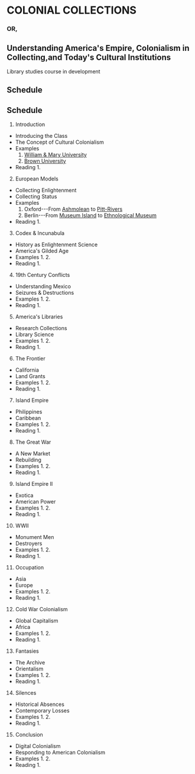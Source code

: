 # COLONIAL COLLECTIONS
### OR,
## Understanding America's Empire, Colonialism in Collecting,and Today's Cultural Institutions

Library studies course in development

## Schedule
## Schedule
 1. Introduction
  - Introducing the Class
  - The Concept of Cultural Colonialism
  - Examples
    1. [William & Mary University](https://libraries.wm.edu/spaces/special-collections-research-center)
    2. [Brown University](https://library.brown.edu/hay/)
 - Reading
    1. 
2. European Models
 - Collecting Enlightenment
 - Collecting Status
 - Examples
    1. Oxford---From [Ashmolean](https://www.ashmolean.org/) to [Pitt-Rivers](https://www.prm.ox.ac.uk/)
    2. Berlin---From [Museum Island](https://www.smb.museum/en/museums-institutions/museumsinsel-berlin/home/) to [Ethnological Museum](https://www.smb.museum/en/museums-institutions/ethnologisches-museum/home/)
 - Reading
    1. 
3. Codex & Incunabula
 - History as Enlightenment Science
 - America's Gilded Age
 - Examples
    1. 
    2.
 - Reading
    1. 
4. 19th Century Conflicts
 - Understanding Mexico
 - Seizures & Destructions
 - Examples
    1. 
    2.
 - Reading
    1.
5. America's Libraries
 - Research Collections
 - Library Science
 - Examples
    1. 
    2.
 - Reading
    1.
6. The Frontier
 -  California
 - Land Grants
 - Examples
    1. 
    2.
 - Reading
    1.
7. Island Empire
 - Philippines
 - Caribbean
 - Examples
    1. 
    2.
 - Reading
    1.
8. The Great War
 - A New Market
 - Rebuilding
 - Examples
    1. 
    2.
 - Reading
    1.
9. Island Empire II
 - Exotica
 - American Power
 - Examples
    1. 
    2.
 - Reading
    1.
10. WWII
 - Monument Men
 - Destroyers
 - Examples
    1. 
    2.
 - Reading
    1.
11. Occupation
 - Asia
 - Europe
 - Examples
    1. 
    2.
 - Reading
    1.
12. Cold War Colonialism
 - Global Capitalism
 - Africa
 - Examples
    1. 
    2.
 - Reading
    1.
13. Fantasies
 - The Archive
 - Orientalism
 - Examples
    1. 
    2.
 - Reading
    1.
14. Silences
 - Historical Absences
 - Contemporary Losses
 - Examples
    1. 
    2.
 - Reading
    1.
15. Conclusion
 - Digital Colonialism
 - Responding to American Colonialism
 - Examples
    1. 
    2.
 - Reading
    1.
